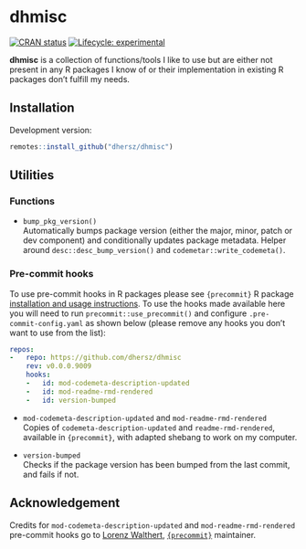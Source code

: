 
# dhmisc

[![CRAN
status](https://www.r-pkg.org/badges/version/dhmisc)](https://CRAN.R-project.org/package=dhmisc)
[![Lifecycle:
experimental](https://img.shields.io/badge/lifecycle-experimental-orange.svg)](https://www.tidyverse.org/lifecycle/#experimental)

**dhmisc** is a collection of functions/tools I like to use but are
either not present in any R packages I know of or their implementation
in existing R packages don’t fulfill my needs.

## Installation

Development version:

``` r
remotes::install_github("dhersz/dhmisc")
```

## Utilities

### Functions

  - `bump_pkg_version()`  
    Automatically bumps package version (either the major, minor, patch
    or dev component) and conditionally updates package metadata. Helper
    around `desc::desc_bump_version()` and
    `codemetar::write_codemeta()`.

### Pre-commit hooks

To use pre-commit hooks in R packages please see `{precommit}` R package
[installation and usage
instructions](https://github.com/lorenzwalthert/precommit#installation).
To use the hooks made available here you will need to run
`precommit::use_precommit()` and configure `.pre-commit-config.yaml` as
shown below (please remove any hooks you don’t want to use from the
list):

``` yaml
repos:
-   repo: https://github.com/dhersz/dhmisc
    rev: v0.0.0.9009
    hooks:
    -   id: mod-codemeta-description-updated
    -   id: mod-readme-rmd-rendered
    -   id: version-bumped
```

  - `mod-codemeta-description-updated` and `mod-readme-rmd-rendered`  
    Copies of `codemeta-description-updated` and `readme-rmd-rendered`,
    available in `{precommit}`, with adapted shebang to work on my
    computer.

  - `version-bumped`  
    Checks if the package version has been bumped from the last commit,
    and fails if not.

## Acknowledgement

Credits for `mod-codemeta-description-updated` and
`mod-readme-rmd-rendered` pre-commit hooks go to [Lorenz
Walthert](https://github.com/lorenzwalthert),
[`{precommit}`](https://github.com/lorenzwalthert/precommit) maintainer.
